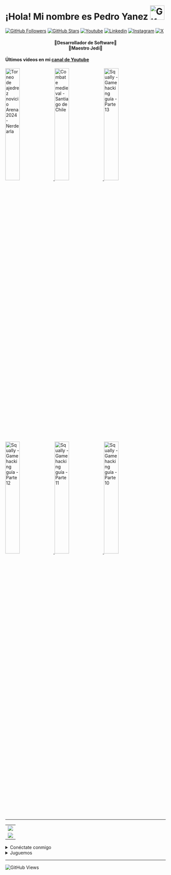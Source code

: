 <!-- Título -->
<h1>¡Hola! Mi nombre es Pedro Yanez
  <img src="https://raw.githubusercontent.com/nixin72/nixin72/master/wave.gif"
          alt="Gif animado de mano saludando"
          height="45"
          width="45" />
</h1>

  [![GitHub Followers](https://img.shields.io/github/followers/pedroelhumano?style=social)](https://github.com/pedroelhumano)
  [![GitHub Stars](https://img.shields.io/github/stars/pedroelhumano?style=social)](https://github.com/pedroelhumano)
  [![Youtube](https://img.shields.io/badge/Youtube-FF0000?&logo=Youtube&logoColor=white&labelColor=101010)](https://www.youtube.com/channel/UCwISu2hFg7EpOIZ8aV7iS6g?sub_confirmation=1)
  [![Linkedin](https://img.shields.io/badge/Linkedin-00d8fd?&logo=linkedin&logoColor=white&labelColor=101010)](https://www.linkedin.com/in/pedroelhumano/)
  [![Instagram](https://img.shields.io/badge/Instagram-E4405F?&logo=instagram&logoColor=white&labelColor=101010)](https://www.instagram.com/pedroelhumano/)
  [![X](https://img.shields.io/badge/X-14171A?&logo=x&logoColor=white&labelColor=101010)](https://www.x.com/pedroelhumano)
<br>

<!-- Descripción-->
<!--
<div align="center">
  
  <img style='width: 30%;' src='undefined' alt='GitHub profile picture' />
</div>
-->
<h4 align="center">
  🔴Desarrollador de Software🔴<br>
  🔵Maestro Jedi🔵
</h4>

#### Últimos vídeos en mi [canal de Youtube](https://youtube.com/channel/UCwISu2hFg7EpOIZ8aV7iS6g?sub_confirmation=1)

<a href='https://youtu.be/xc22tZnAaXU' target='_blank'>
  <img width='30%' src='https://img.youtube.com/vi/xc22tZnAaXU/mqdefault.jpg' alt='Torneo de ajedrez novicio Arena 2024 - Nerdearla' />
</a>
<a href='https://youtu.be/11qUP9h-cR8' target='_blank'>
  <img width='30%' src='https://img.youtube.com/vi/11qUP9h-cR8/mqdefault.jpg' alt='Combate medieval - Santiago de Chile' />
</a>
<a href='https://youtu.be/q0C4XHuRNmU' target='_blank'>
  <img width='30%' src='https://img.youtube.com/vi/q0C4XHuRNmU/mqdefault.jpg' alt='Squally - Gamehacking guía - Parte 13' />
</a>
<a href='https://youtu.be/wg3eFB0Nzzs' target='_blank'>
  <img width='30%' src='https://img.youtube.com/vi/wg3eFB0Nzzs/mqdefault.jpg' alt='Squally - Gamehacking guía - Parte 12' />
</a>
<a href='https://youtu.be/ZCGw7Q2DRhE' target='_blank'>
  <img width='30%' src='https://img.youtube.com/vi/ZCGw7Q2DRhE/mqdefault.jpg' alt='Squally - Gamehacking guía - Parte 11' />
</a>
<a href='https://youtu.be/gKvrdj1nAlY' target='_blank'>
  <img width='30%' src='https://img.youtube.com/vi/gKvrdj1nAlY/mqdefault.jpg' alt='Squally - Gamehacking guía - Parte 10' />
</a>

<hr/>
<!-- Estadísticas -->
<table align="center">
  <tr>
    <td align="center">
      <img src="https://github-readme-stats.vercel.app/api/top-langs/?username=pedroelhumano&langs_count=10&hide_border=true&layout=compact&theme=github_dark"/>
    </td>
  </tr>
  <tr>
    <td align="center">
      <img src="https://github-readme-stats.vercel.app/api?username=pedroelhumano&hide_border=true&show_icons=true&theme=github_dark"/>
    </td>
  </tr>
</table>

<!-- Redes sociales -->
<details>
  <summary>Conéctate conmigo</summary>

## 🟣¡Redes sociales!🟣

[![Youtube](https://img.shields.io/badge/Youtube-FF0000?style=for-the-badge&logo=Youtube&logoColor=white&labelColor=101010)](https://www.youtube.com/channel/UCwISu2hFg7EpOIZ8aV7iS6g?sub_confirmation=1)
[![Linkedin](https://img.shields.io/badge/Linkedin-00d8fd?style=for-the-badge&logo=linkedin&logoColor=white&labelColor=101010)](https://www.linkedin.com/in/pedroelhumano/)
[![m](https://img.shields.io/badge/Instagram-E4405F?style=for-the-badge&logo=instagram&logoColor=white&labelColor=101010)](https://www.instagram.com/pedroelhumano/)
[![X](https://img.shields.io/badge/X-000000?style=for-the-badge&logo=X&logoColor=white&labelColor=101010)](https://www.X.com/pedroelhumano)
</details>

<details>
  <summary>Juguemos</summary>
<!-- Jugamos? -->

###### ⚪¿Quieres jugar?⚪
[![STEAM](https://img.shields.io/badge/-STEAM-171A21?style=flat-square&logo=steam&labelColor=101010)](https://steamcommunity.com/id/idzenc)
[![CHESS](https://img.shields.io/badge/-CHESS.COM-6C9E3F?style=flat-square&logo=Lichess&labelColor=101010)](https://www.chess.com/member/pedroelhumano)
[![LICHESS](https://img.shields.io/badge/-LICHESS-ffffff?style=flat-square&logo=Lichess&labelColor=101010)](https://lichess.org/@/pedroelhumano)
</details>

<!-- Visitas al perfil-->
<hr/>

![GitHub Views](https://komarev.com/ghpvc/?username=pedroelhumano&style=for-the-badge&color=red&label=Total%20profile%20views)
